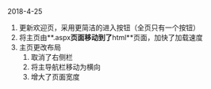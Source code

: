 2018-4-25

1. 更新欢迎页，采用更简洁的进入按钮（全页只有一个按钮）
2. 将主页由**.aspx**页面移动到了**html**页面，加快了加载速度
3. 主页更改布局
   1. 取消了右侧栏
   2. 将主导航栏移动为横向
   3. 增大了页面宽度